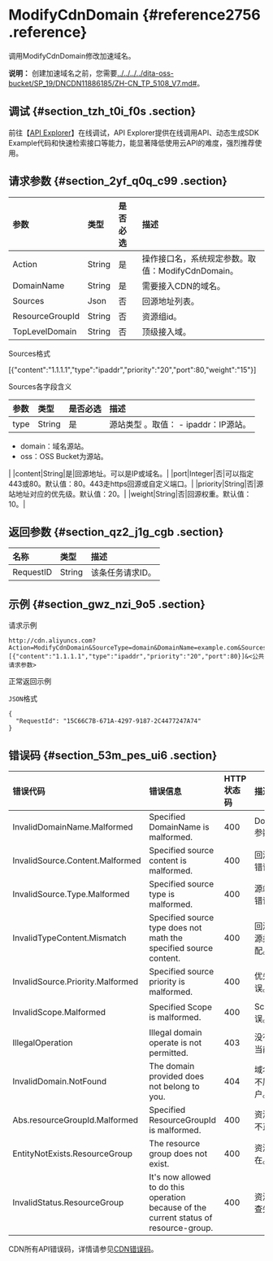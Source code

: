 # ModifyCdnDomain {#reference2756 .reference}

调用ModifyCdnDomain修改加速域名。

**说明：** 创建加速域名之前，您需要[../../../../dita-oss-bucket/SP\_19/DNCDN11886185/ZH-CN\_TP\_5108\_V7.md\#](../../../../cn.zh-CN/快速入门/开通CDN服务.md#)。

## 调试 {#section_tzh_t0i_f0s .section}

前往【[API Explorer](https://api.aliyun.com/#/?product=Cdn&api=ModifyCdnDomain)】在线调试，API Explorer提供在线调用API、动态生成SDK Example代码和快速检索接口等能力，能显著降低使用云API的难度，强烈推荐使用。

## 请求参数 {#section_2yf_q0q_c99 .section}

|参数|类型|是否必选|描述|
|:-|:-|:---|:-|
|Action|String|是|操作接口名，系统规定参数。取值：ModifyCdnDomain。|
|DomainName|String|是|需要接入CDN的域名。|
|Sources|Json|否|回源地址列表。|
|ResourceGroupId|String|否|资源组id。|
|TopLevelDomain|String|否|顶级接入域。|

Sources格式

\[\{"content":"1.1.1.1","type":"ipaddr","priority":"20","port":80,"weight":"15"\}\]

Sources各字段含义

|参数|类型|是否必选|描述|
|:-|:-|:---|:-|
|type|String|是|源站类型 。取值： -   ipaddr：IP源站。
-   domain：域名源站。
-   oss：OSS Bucket为源站。

 |
|content|String|是|回源地址。可以是IP或域名。|
|port|Integer|否|可以指定443或80。默认值：80。443走https回源或自定义端口。|
|priority|String|否|源站地址对应的优先级。默认值：20。|
|weight|String|否|回源权重。默认值：10。|

## 返回参数 {#section_qz2_j1g_cgb .section}

|名称|类型|描述|
|:-|:-|:-|
|RequestID|String|该条任务请求ID。|

## 示例 {#section_gwz_nzi_9o5 .section}

请求示例

``` {#codeblock_sbl_it1_0s0}
http://cdn.aliyuncs.com?Action=ModifyCdnDomain&SourceType=domain&DomainName=example.com&Sources=[{"content":"1.1.1.1","type":"ipaddr","priority":"20","port":80}]&<公共请求参数>
```

正常返回示例

`JSON`格式

``` {#codeblock_jud_u36_so7}
{
  "RequestId": "15C66C7B-671A-4297-9187-2C4477247A74"
}
```

## 错误码 {#section_53m_pes_ui6 .section}

|错误代码|错误信息|HTTP 状态码|描述|
|:---|:---|:-------|:-|
|InvalidDomainName.Malformed|Specified DomainName is malformed.|400|DomainName参数错误。|
|InvalidSource.Content.Malformed|Specified source content is malformed.|400|回源地址参数错误。|
|InvalidSource.Type.Malformed|Specified source type is malformed.|400|源站类型参数错误。|
|InvalidTypeContent.Mismatch|Specified source type does not math the specified source content.|400|回源地址与回源类型不匹配。|
|InvalidSource.Priority.Malformed|Specified source priority is malformed.|400|优先级参数错误。|
|InvalidScope.Malformed|Specified Scope is malformed.|400|Scope参数错误。|
|IllegalOperation|Illegal domain operate is not permitted.|403|没有权限执行当前操作。|
|InvalidDomain.NotFound|The domain provided does not belong to you.|404|域名不存在或不属于当前用户。|
|Abs.resourceGroupId.Malformed|Specified ResourceGroupId is malformed.|400|资源组id参数不正确。|
|EntityNotExists.ResourceGroup|The resource group does not exist.|400|资源组不存在。|
|InvalidStatus.ResourceGroup|It's now allowed to do this operation because of the current status of resource-group.|400|资源组状态检查失败。|

CDN所有API错误码，详情请参见[CDN错误码](https://error-center.aliyun.com/status/product/Cdn)。

